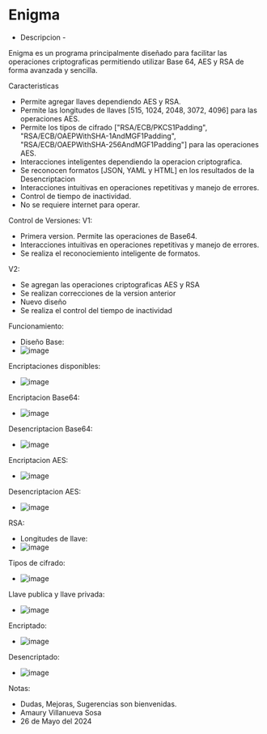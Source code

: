 # Enigma
- Descripcion -

Enigma es un programa principalmente diseñado para facilitar las operaciones criptograficas permitiendo utilizar Base 64, AES y RSA de forma avanzada y sencilla.

Caracteristicas
* Permite agregar llaves dependiendo AES y RSA.
* Permite las longitudes de llaves [515, 1024, 2048, 3072, 4096] para las operaciones AES.
* Permite los tipos de cifrado ["RSA/ECB/PKCS1Padding", "RSA/ECB/OAEPWithSHA-1AndMGF1Padding", "RSA/ECB/OAEPWithSHA-256AndMGF1Padding"] para las operaciones AES.
* Interacciones inteligentes dependiendo la operacion criptografica.
* Se reconocen formatos [JSON, YAML y HTML] en los resultados de la Desencriptacion
* Interacciones intuitivas en operaciones repetitivas y manejo de errores.
* Control de tiempo de inactividad.
* No se requiere internet para operar.

Control de Versiones:
V1:
* Primera version. Permite las operaciones de Base64.
* Interacciones intuitivas en operaciones repetitivas y manejo de errores.
* Se realiza el reconociemiento inteligente de formatos.

V2:
* Se agregan las operaciones criptograficas AES y RSA
* Se realizan correcciones de la version anterior
* Nuevo diseño
* Se realiza el control del tiempo de inactividad

Funcionamiento:
* Diseño Base:
* ![image](https://github.com/amauryvsosa/Encriptacion-Enigma/assets/136625450/3f692347-45f0-4c39-b732-7253a0c52821)

Encriptaciones disponibles:
* ![image](https://github.com/amauryvsosa/Encriptacion-Enigma/assets/136625450/0da3739d-b0ed-4d86-a562-d0103e545849)

Encriptacion Base64:
* ![image](https://github.com/amauryvsosa/Encriptacion-Enigma/assets/136625450/8211c323-ed4f-4431-993b-d6fbd132e243)

Desencriptacion Base64:
* ![image](https://github.com/amauryvsosa/Encriptacion-Enigma/assets/136625450/54838fa5-5f4f-47a7-88d8-16058b4050d7)

Encriptacion AES:
* ![image](https://github.com/amauryvsosa/Encriptacion-Enigma/assets/136625450/4329cf40-411b-4a9a-b809-a5d4ae096c05)

Desencriptacion AES:
* ![image](https://github.com/amauryvsosa/Encriptacion-Enigma/assets/136625450/20642cb6-d68b-42c6-b241-3cb065077d9e)

RSA:
* Longitudes de llave:
* ![image](https://github.com/amauryvsosa/Encriptacion-Enigma/assets/136625450/37d67757-9829-4559-b458-cc4001a410f6)

Tipos de cifrado:
* ![image](https://github.com/amauryvsosa/Encriptacion-Enigma/assets/136625450/d56d2574-bc90-4c82-a911-7ea8b4dde845)

Llave publica y llave privada:
* ![image](https://github.com/amauryvsosa/Encriptacion-Enigma/assets/136625450/b8e17f18-38e6-47c0-bbba-7cf33c70253b)

Encriptado:
* ![image](https://github.com/amauryvsosa/Encriptacion-Enigma/assets/136625450/857cde4d-e9e6-4828-bfe3-22090ca7a9b9)

Desencriptado:
* ![image](https://github.com/amauryvsosa/Encriptacion-Enigma/assets/136625450/c14db441-0001-4ce4-83ae-d6b1326e1b8a)

Notas:
* Dudas, Mejoras, Sugerencias son bienvenidas.
* Amaury Villanueva Sosa
* 26 de Mayo del 2024
